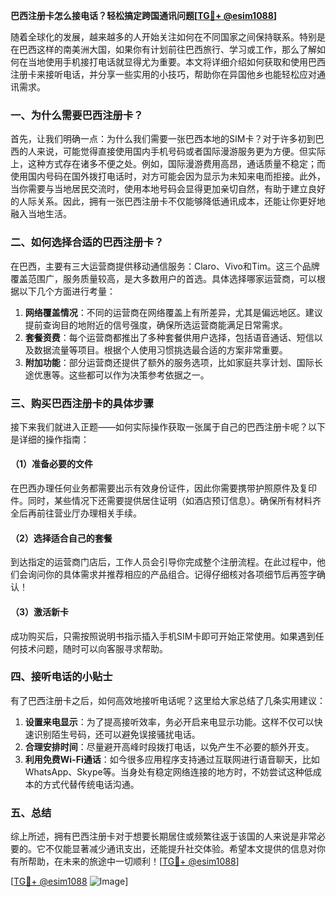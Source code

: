 **巴西注册卡怎么接电话？轻松搞定跨国通讯问题[[TG💪+ @esim1088](https://t.me/s/esim1088)]**

随着全球化的发展，越来越多的人开始关注如何在不同国家之间保持联系。特别是在巴西这样的南美洲大国，如果你有计划前往巴西旅行、学习或工作，那么了解如何在当地使用手机接打电话就显得尤为重要。本文将详细介绍如何获取和使用巴西注册卡来接听电话，并分享一些实用的小技巧，帮助你在异国他乡也能轻松应对通讯需求。

### 一、为什么需要巴西注册卡？

首先，让我们明确一点：为什么我们需要一张巴西本地的SIM卡？对于许多初到巴西的人来说，可能觉得直接使用国内手机号码或者国际漫游服务更为方便。但实际上，这种方式存在诸多不便之处。例如，国际漫游费用高昂，通话质量不稳定；而使用国内号码在国外拨打电话时，对方可能会因为显示为未知来电而拒接。此外，当你需要与当地居民交流时，使用本地号码会显得更加亲切自然，有助于建立良好的人际关系。因此，拥有一张巴西注册卡不仅能够降低通讯成本，还能让你更好地融入当地生活。

### 二、如何选择合适的巴西注册卡？

在巴西，主要有三大运营商提供移动通信服务：Claro、Vivo和Tim。这三个品牌覆盖范围广，服务质量较高，是大多数用户的首选。具体选择哪家运营商，可以根据以下几个方面进行考量：

1. **网络覆盖情况**：不同的运营商在网络覆盖上有所差异，尤其是偏远地区。建议提前查询目的地附近的信号强度，确保所选运营商能满足日常需求。
2. **套餐资费**：每个运营商都推出了多种套餐供用户选择，包括语音通话、短信以及数据流量等项目。根据个人使用习惯挑选最合适的方案非常重要。
3. **附加功能**：部分运营商还提供了额外的服务选项，比如家庭共享计划、国际长途优惠等。这些都可以作为决策参考依据之一。

### 三、购买巴西注册卡的具体步骤

接下来我们就进入正题——如何实际操作获取一张属于自己的巴西注册卡呢？以下是详细的操作指南：

#### （1）准备必要的文件
在巴西办理任何业务都需要出示有效身份证件，因此你需要携带护照原件及复印件。同时，某些情况下还需要提供居住证明（如酒店预订信息）。确保所有材料齐全后再前往营业厅办理相关手续。

#### （2）选择适合自己的套餐
到达指定的运营商门店后，工作人员会引导你完成整个注册流程。在此过程中，他们会询问你的具体需求并推荐相应的产品组合。记得仔细核对各项细节后再签字确认！

#### （3）激活新卡
成功购买后，只需按照说明书指示插入手机SIM卡即可开始正常使用。如果遇到任何技术问题，随时可以向客服寻求帮助。

### 四、接听电话的小贴士

有了巴西注册卡之后，如何高效地接听电话呢？这里给大家总结了几条实用建议：

1. **设置来电显示**：为了提高接听效率，务必开启来电显示功能。这样不仅可以快速识别陌生号码，还可以避免误接骚扰电话。
2. **合理安排时间**：尽量避开高峰时段拨打电话，以免产生不必要的额外开支。
3. **利用免费Wi-Fi通话**：如今很多应用程序支持通过互联网进行语音聊天，比如WhatsApp、Skype等。当身处有稳定网络连接的地方时，不妨尝试这种低成本的方式代替传统电话沟通。

### 五、总结

综上所述，拥有巴西注册卡对于想要长期居住或频繁往返于该国的人来说是非常必要的。它不仅能显著减少通讯支出，还能提升社交体验。希望本文提供的信息对你有所帮助，在未来的旅途中一切顺利！[[TG💪+ @esim1088](https://t.me/s/esim1088)]

[[TG💪+ @esim1088](https://t.me/s/esim1088) ![Image](https://i.postimg.cc/4NQfJmqS/Snipaste-2025-05-13-00-14-12.png)]